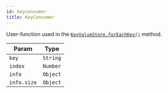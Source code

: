 ```yaml
---
id: keyconsumer
title: KeyConsumer
---
```


<a name="KeyConsumer"></a>

User-function used in the [`KeyValueStore.forEachKey()`](../api/keyvaluestore#keyvaluestore.forEachKey) method.

<table>
<thead>
<tr>
<th>Param</th><th>Type</th>
</tr>
</thead>
<tbody>
<tr>
<td><code>key</code></td><td><code>String</code></td>
</tr>
<tr>
</tr><tr>
<td><code>index</code></td><td><code>Number</code></td>
</tr>
<tr>
</tr><tr>
<td><code>info</code></td><td><code>Object</code></td>
</tr>
<tr>
</tr><tr>
<td><code>info.size</code></td><td><code>Object</code></td>
</tr>
<tr>
</tr></tbody>
</table>
